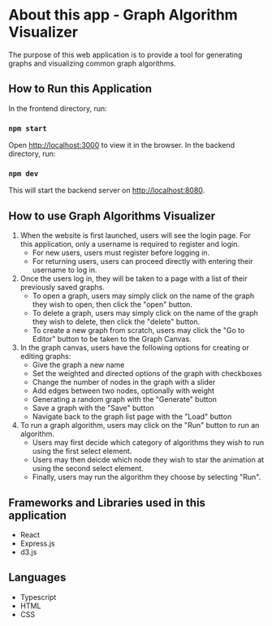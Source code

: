 # About this app - Graph Algorithm Visualizer

The purpose of this web application is to provide a tool for generating graphs and visualizing common graph algorithms. 

## How to Run this Application 
In the frontend directory, run:

### `npm start`

Open [http://localhost:3000](http://localhost:3000) to view it in the browser.
In the backend directory, run:

### `npm dev`

This will start the backend server on [http://localhost:8080](http://localhost:8080). 

## How to use Graph Algorithms Visualizer
1. When the website is first launched, users will see the login page. For this application, only a username is required to register and login. 
    - For new users, users must register before logging in. 
    - For returning users, users can proceed directly with entering their username to log in. 
2. Once the users log in, they will be taken to a page with a list of their previously saved graphs. 
    - To open a graph, users may simply click on the name of the graph they wish to open, then click the "open" button. 
    - To delete a graph, users may simply click on the name of the graph they wish to delete, then click the "delete" button. 
    - To create a new graph from scratch, users may click the "Go to Editor" button to be taken to the Graph Canvas. 
3. In the graph canvas, users have the following options for creating or editing graphs: 
    - Give the graph a new name
    - Set the weighted and directed options of the graph with checkboxes 
    - Change the number of nodes in the graph with a slider
    - Add edges between two nodes, optionally with weight 
    - Generating a random graph with the "Generate" button
    - Save a graph with the "Save" button
    - Navigate back to the graph list page with the "Load" button
4. To run a graph algorithm, users may click on the "Run" button to run an algorithm. 
    - Users may first decide which category of algorithms they wish to run using the first select element. 
    - Users may then deicde which node they wish to star the animation at using the second select element. 
    - Finally, users may run the algorithm they choose by selecting "Run". 

## Frameworks and Libraries used in this application 
- React 
- Express.js
- d3.js

## Languages
- Typescript 
- HTML 
- CSS 
